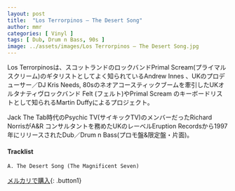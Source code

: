 ```yaml
---
layout: post
title:  "Los Terrorpinos – The Desert Song"
author: mmr
categories: [ Vinyl ]
tags: [ Dub, Drum n Bass, 90s ]
image: ../assets/images/Los Terrorpinos – The Desert Song.jpg
---
```


Los Terrorpinosは、スコットランドのロックバンドPrimal Scream(プライマルスクリーム)のギタリストとしてよく知られているAndrew Innes 、UKのプロデューサー／DJ Kris Needs, 80sのネオアコースティックブームを牽引したUKオルタナティヴロックバンド Felt (フェルト)やPrimal Scream のキーボードリストとして知られるMartin Duffyによるプロジェクト。

Jack The Tab時代のPsychic TV(サイキックTV)のメンバーだったRichard NorrisがA&R コンサルタントを務めたUKのレーベルEruption Recordsから1997年にリリースされたDub／Drum n Bass(プロモ盤&限定盤・片面)。

#### Tracklist
```md
A. The Desert Song (The Magnificent Seven)
```

[メルカリで購入](https://jp.mercari.com/item/m79697585205?afid=6142608987){: .button1}
